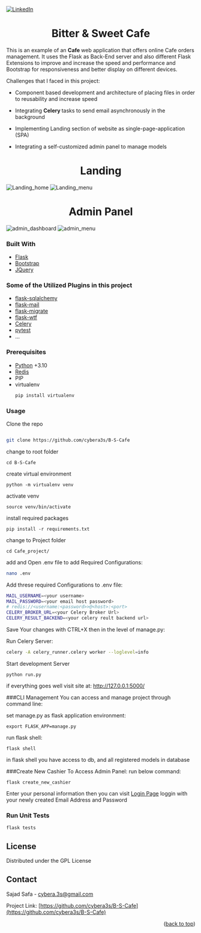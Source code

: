 
[![LinkedIn][linkedin-shield]][linkedin-url]



<div>
  <h1 align="center">Bitter & Sweet Cafe</h1>

  <p>
This is an example of an <b> Cafe </b> web application that offers online Cafe orders management.
It uses the Flask as Back-End server and also different Flask Extensions to improve and increase 
the speed and performance and Bootstrap for responsiveness and better display on different devices.

Challenges that I faced in this project:

- Component based development and architecture of placing files in order to reusability and increase speed
- Integrating <b> Celery </b> tasks to send email asynchronously in the background 
- Implementing Landing section of website as single-page-application (SPA)
- Integrating a self-customized admin panel to manage models

  
  </p>
</div>
<h1 align="center">Landing</h1>

![Landing_home](https://user-images.githubusercontent.com/74768669/182034911-e72b6cf7-1eb0-40d9-93a5-c109606e0909.png)
![Landing_menu](https://user-images.githubusercontent.com/74768669/182034938-65688959-d51c-41c5-be4d-0fcb443ac2b6.png)

<h1 align="center">Admin Panel</h1>

![admin_dashboard](https://user-images.githubusercontent.com/74768669/182035017-b5755ae5-d7e5-406e-a77d-6f220f98cb88.png)
![admin_menu](https://user-images.githubusercontent.com/74768669/182035298-947966d1-d530-42de-ba79-5af6e127d8f9.png)










### Built With
 * [Flask](https://flask.palletsprojects.com/en/2.1.x/)
 * [Bootstrap](https://getbootstrap.com)
 * [JQuery](https://jquery.com)
 
### Some of the Utilized Plugins in this project 
* [flask-sqlalchemy](https://flask-sqlalchemy.palletsprojects.com/en/2.x/)
* [flask-mail](https://flask-mail.readthedocs.io/en/latest/)
* [flask-migrate](https://flask-migrate.readthedocs.io/en/latest/)
* [flask-wtf](https://flask-wtf.readthedocs.io/en/1.0.x/)
* [Celery](https://docs.celeryq.dev/en/stable/index.html)
* [pytest](https://docs.pytest.org/en/7.1.x/)
* ...



[comment]: <> (# Deployment)

[comment]: <> (<h3>)

[comment]: <> (    for visit deployed version go to this link)

[comment]: <> (    <a href="https://aivashop.pythonanywhere.com/en/">Aiva Shop</a>)

[comment]: <> (</h3>)


### Prerequisites


* [Python](https://www.python.org/) +3.10
* [Redis](https://redis.io/)
* PIP
* virtualenv 
  ```sh
  pip install virtualenv
   ```
  


### Usage

Clone the repo

   ```sh

  git clone https://github.com/cybera3s/B-S-Cafe

   ```

change to root folder  

    cd B-S-Cafe

create virtual environment 

    python -m virtualenv venv

  activate venv
  
    source venv/bin/activate

install required packages

    pip install -r requirements.txt

change to Project folder  

    cd Cafe_project/


add and Open .env file to add Required Configurations:
```sh
nano .env
   ```
Add threse required Configurations to .env file:
```sh
MAIL_USERNAME=<your username>
MAIL_PASSWORD=<your email host password>
# redis://<username:<password>>@<host>:<port>
CELERY_BROKER_URL=<your Celery Broker Url>
CELERY_RESULT_BACKEND=<your celery reult backend url>
   ```
Save Your changes with CTRL+X then in the level of manage.py:

Run Celery Server: 
```sh
celery -A celery_runner.celery worker --loglevel=info
   ```

Start development Server

    python run.py 

if everything goes well visit site at: http://127.0.0.1:5000/

###CLI Management
You can access and manage project through command line:

set manage.py as flask application environment:

    export FLASK_APP=manage.py 
run flask shell:

    flask shell
in flask shell you have access to db, and all registered models in database

###Create New Cashier To Access Admin Panel:
run below command:

    flask create_new_cashier
Enter your personal information then you can visit [Login Page](http://127.0.0.1:5000/admin/login)
loggin with your newly created Email Address and Password

### Run Unit Tests
    flask tests


<!-- LICENSE -->

## License

Distributed under the GPL License




<!-- CONTACT -->

## Contact

Sajad Safa - cybera.3s@gmail.com

Project Link: [https://github.com/cybera3s/B-S-Cafe](https://github.com/cybera3s/B-S-Cafe)

<p align="right">(<a href="#top">back to top</a>)</p>

<!-- MARKDOWN LINKS & IMAGES -->
<!-- https://www.markdownguide.org/basic-syntax/#reference-style-links -->
[contributors-shield]: https://img.shields.io/github/contributors/cybera3s/B-S-Cafe.svg?style=for-the-badge
[contributors-url]: https://github.com/cybera3s/B-S-Cafe/graphs/contributors
[forks-shield]: https://img.shields.io/github/forks/cybera3s/B-S-Cafe.svg?style=for-the-badge
[forks-url]: https://github.com/cybera3s/B-S-Cafe/network/members
[stars-shield]: https://img.shields.io/github/stars/cybera3s/B-S-Cafe.svg?style=for-the-badge
[stars-url]: https://github.com/cybera3s/B-S-Cafe/stargazers
[issues-shield]: https://img.shields.io/github/issues/cybera3s/B-S-Cafe.svg?style=for-the-badge
[issues-url]: https://github.com/cybera3s/B-S-Cafe/issues
[license-shield]: https://img.shields.io/github/license/cybera3s/Ecommerce.svg?style=for-the-badge
[license-url]: https://github.com/cybera3s/B-S-Cafe/blob/master/LICENSE.txt
[linkedin-shield]: https://img.shields.io/badge/-LinkedIn-black.svg?style=for-the-badge&logo=linkedin&colorB=555
[linkedin-url]: https://www.linkedin.com/in/cybera3s
